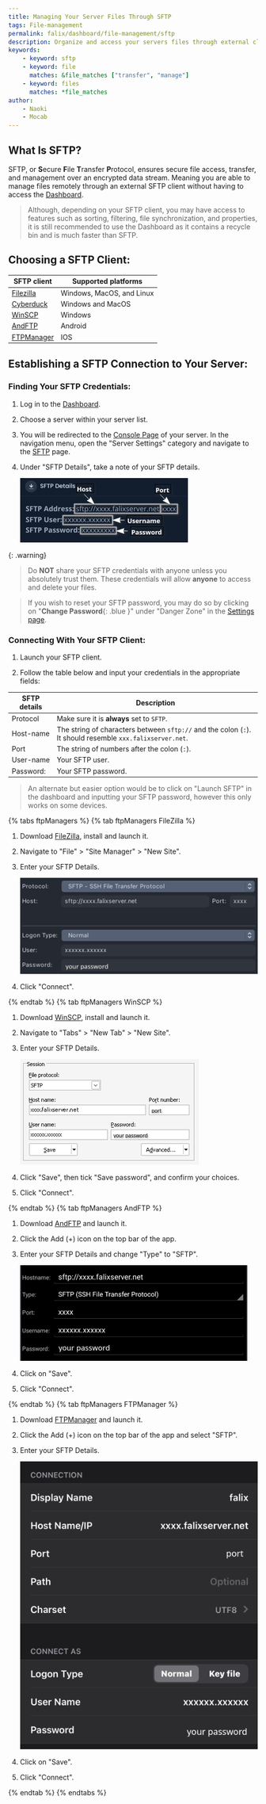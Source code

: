 ```yaml
---
title: Managing Your Server Files Through SFTP
tags: File-management
permalink: falix/dashboard/file-management/sftp
description: Organize and access your servers files through external clients with the help of SFTP.
keywords:
    - keyword: sftp
    - keyword: file
      matches: &file_matches ["transfer", "manage"]
    - keyword: files
      matches: *file_matches
author:
    - Naoki
    - Mocab
---
```


## What Is SFTP?

SFTP, or **S**ecure **F**ile **T**ransfer **P**rotocol, ensures secure file access, transfer, and management over an encrypted data stream. Meaning you are able to manage files remotely through an external SFTP client without having to access the [Dashboard](https://client.falixnodes.net/).

> Although, depending on your SFTP client, you may have access to features such as sorting, filtering, file synchronization, and properties, it is still recommended to use the Dashboard as it contains a recycle bin and is much faster than SFTP.

## Choosing a SFTP Client:

| SFTP client                                                                            | Supported platforms       |
| -------------------------------------------------------------------------------------- | ------------------------- |
| [Filezilla](https://filezilla-project.org/download.php?type=client)                    | Windows, MacOS, and Linux |
| [Cyberduck](https://cyberduck.io/download/)                                            | Windows and MacOS         |
| [WinSCP](https://winscp.net/eng/download.php)                                          | Windows                   |
| [AndFTP](https://play.google.com/store/apps/details?id=lysesoft.andftp&hl=en_US&gl=US) | Android                   |
| [FTPManager](https://apps.apple.com/us/app/ftpmanager-ftp-sftp-client/id525959186)     | IOS                       |

## Establishing a SFTP Connection to Your Server:

### Finding Your SFTP Credentials:

1. Log in to the [Dashboard](https://client.falixnodes.net/).

2. Choose a server within your server list.

3. You will be redirected to the [Console Page](https://client.falixnodes.net/server/console) of your server. In the navigation menu, open the "Server Settings" category and navigate to the [SFTP](https://client.falixnodes.net/server/sftp) page.

4. Under "SFTP Details", take a note of your SFTP details.

    ![SFTP Details](/content/assets/images/posts/sftp/sftp-details.png)

{: .warning}

> Do **NOT** share your SFTP credentials with anyone unless you absolutely trust them. These credentials will allow **anyone** to access and delete your files.

> If you wish to reset your SFTP password, you may do so by clicking on "**Change Password**{: .blue }" under "Danger Zone" in the [Settings page](https://client.falixnodes.net/profile/settings).

### Connecting With Your SFTP Client:

1. Launch your SFTP client.

2. Follow the table below and input your credentials in the appropriate fields:

| SFTP details | Description                                                                                               |
| ------------ | --------------------------------------------------------------------------------------------------------- |
| Protocol     | Make sure it is **always** set to `SFTP`.                                                                 |
| Host-name    | The string of characters between `sftp://` and the colon (`:`). It should resemble `xxx.falixserver.net`. |
| Port         | The string of numbers after the colon (`:`).                                                              |
| User-name    | Your SFTP user.                                                                                           |
| Password:    | Your SFTP password.                                                                                       |

> An alternate but easier option would be to click on "Launch SFTP" in the dashboard and inputting your SFTP password, however this only works on some devices.

{% tabs ftpManagers %}
{% tab ftpManagers FileZilla %}

1. Download [FileZilla](https://filezilla-project.org/download.php), install and launch it.

2. Navigate to "File" > "Site Manager" > "New Site".

3. Enter your SFTP Details.

    ![FileZilla](/content/assets/images/posts/sftp/filezilla-example.png)

4. Click "Connect".

{% endtab %}
{% tab ftpManagers WinSCP %}

1. Download [WinSCP](https://winscp.net/eng/download.php), install and launch it.

2. Navigate to "Tabs" > "New Tab" > "New Site".

3. Enter your SFTP Details.

    ![WinSCP](/content/assets/images/posts/sftp/winscp-example.png)

4. Click "Save", then tick "Save password", and confirm your choices.

5. Click "Connect".

{% endtab %}
{% tab ftpManagers AndFTP %}

1. Download [AndFTP](https://play.google.com/store/apps/details?id=lysesoft.andftp&hl=en_US&gl=US) and launch it.

2. Click the Add (+) icon on the top bar of the app.

3. Enter your SFTP Details and change "Type" to "SFTP".

    ![AndFTP](/content/assets/images/posts/sftp/andftp-example.png)

4. Click on "Save".

5. Click "Connect".

{% endtab %}
{% tab ftpManagers FTPManager %}

1. Download [FTPManager](https://apps.apple.com/us/app/ftpmanager-ftp-sftp-client/id525959186) and launch it.

2. Click the Add (+) icon on the top bar of the app and select "SFTP".

3. Enter your SFTP Details.

    ![FTPManager](/content/assets/images/posts/sftp/ftpmanager-example.png)

4. Click on "Save".

5. Click "Connect".

{% endtab %}
{% endtabs %}

